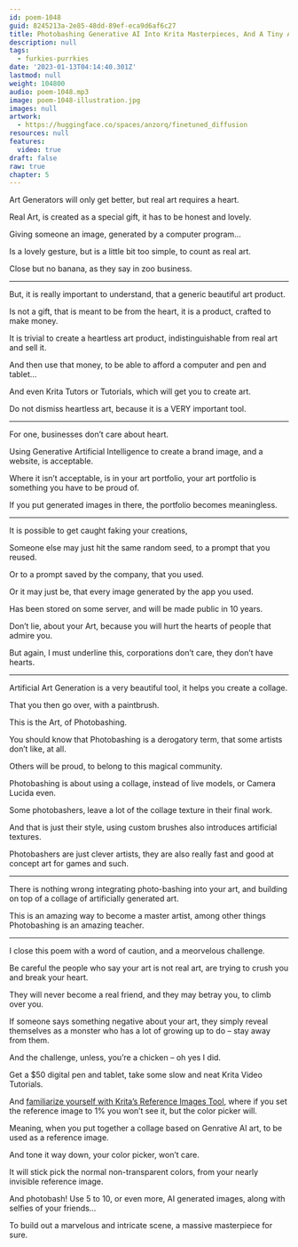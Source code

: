 ```yaml
---
id: poem-1048
guid: 8245213a-2e85-48dd-89ef-eca9d6af6c27
title: Photobashing Generative AI Into Krita Masterpieces, And A Tiny Art Challenge
description: null
tags:
  - furkies-purrkies
date: '2023-01-13T04:14:40.301Z'
lastmod: null
weight: 104800
audio: poem-1048.mp3
image: poem-1048-illustration.jpg
images: null
artwork:
  - https://huggingface.co/spaces/anzorq/finetuned_diffusion
resources: null
features:
  video: true
draft: false
raw: true
chapter: 5
---
```


Art Generators will only get better,
but real art requires a heart.

Real Art, is created as a special gift,
it has to be honest and lovely.

Giving someone an image,
generated by a computer program…

Is a lovely gesture, but is a little bit too simple,
to count as real art.

Close but no banana,
as they say in zoo business.

---

But, it is really important to understand,
that a generic beautiful art product.

Is not a gift, that is meant to be from the heart,
it is a product, crafted to make money.

It is trivial to create a heartless art product,
indistinguishable from real art and sell it.

And then use that money,
to be able to afford a computer and pen and tablet…

And even Krita Tutors or Tutorials,
which will get you to create art.

Do not dismiss heartless art,
because it is a VERY important tool.

---

For one,
businesses don’t care about heart.

Using Generative Artificial Intelligence
to create a brand image, and a website, is acceptable.

Where it isn’t acceptable, is in your art portfolio,
your art portfolio is something you have to be proud of.

If you put generated images in there,
the portfolio becomes meaningless.

---

It is possible to get caught faking your creations,

Someone else may just hit the same random seed,
to a prompt that you reused.

Or to a prompt saved by the company,
that you used.

Or it may just be,
that every image generated by the app you used.

Has been stored on some server,
and will be made public in 10 years.

Don’t lie, about your Art,
because you will hurt the hearts of people that admire you.

But again, I must underline this,
corporations don’t care, they don’t have hearts.

---

Artificial Art Generation is a very beautiful tool,
it helps you create a collage.

That you then go over,
with a paintbrush.

This is the Art,
of Photobashing.

You should know that Photobashing is a derogatory term,
that some artists don’t like, at all.

Others will be proud,
to belong to this magical community.

Photobashing is about using a collage,
instead of live models, or Camera Lucida even.

Some photobashers,
leave a lot of the collage texture in their final work.

And that is just their style,
using custom brushes also introduces artificial textures.

Photobashers are just clever artists,
they are also really fast and good at concept art for games and such.

---

There is nothing wrong integrating photo-bashing into your art,
and building on top of a collage of artificially generated art.

This is an amazing way to become a master artist,
among other things Photobashing is an amazing teacher.

---

I close this poem with a word of caution,
and a meorvelous challenge.

Be careful the people who say your art is not real art,
are trying to crush you and break your heart.

They will never become a real friend,
and they may betray you, to climb over you.

If someone says something negative about your art,
they simply reveal themselves as a monster who has a lot of growing up to do – stay away from them.

And the challenge, unless,
you’re a chicken – oh yes I did.

Get a $50 digital pen and tablet,
take some slow and neat Krita Video Tutorials.

And [familiarize yourself with Krita’s Reference Images Tool][1],
where if you set the reference image to 1% you won’t see it, but the color picker will.

Meaning, when you put together a collage based on Genrative AI art,
to be used as a reference image.

And tone it way down,
your color picker, won’t care.

It will stick pick the normal non-transparent colors,
from your nearly invisible reference image.

And photobash! Use 5 to 10, or even more, AI generated images,
along with selfies of your friends…

To build out a marvelous and intricate scene,
a massive masterpiece for sure.

[1]: https://www.youtube.com/watch?v=0uCH2z_zLmc
